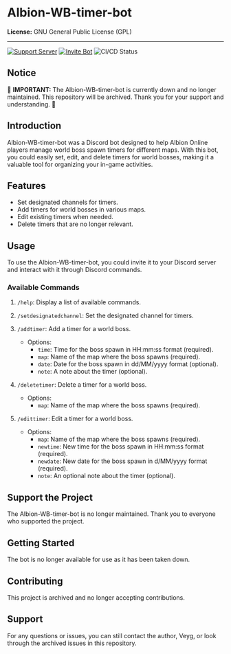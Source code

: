 # Albion-WB-timer-bot

**License:** GNU General Public License (GPL)

---

[![Support Server](https://img.shields.io/badge/Join-Support%20Server-blue)](https://discord.gg/QqRC8vnaeZ)
[![Invite Bot](https://img.shields.io/badge/Invite-Bot%20to%20Server-green)](https://discord.com/api/oauth2/authorize?client_id=1145671676902785084&permissions=566935907456&scope=bot%20applications.commands)
![CI/CD Status](https://github.com/Veyg/Albion-WB-timer-bot/actions/workflows/AWS_CI-CD.yml/badge.svg)

## Notice

🚨 **IMPORTANT:** The Albion-WB-timer-bot is currently down and no longer maintained. This repository will be archived. Thank you for your support and understanding. 🚨

## Introduction

Albion-WB-timer-bot was a Discord bot designed to help Albion Online players manage world boss spawn timers for different maps. With this bot, you could easily set, edit, and delete timers for world bosses, making it a valuable tool for organizing your in-game activities.

## Features

- Set designated channels for timers.
- Add timers for world bosses in various maps.
- Edit existing timers when needed.
- Delete timers that are no longer relevant.

## Usage

To use the Albion-WB-timer-bot, you could invite it to your Discord server and interact with it through Discord commands.

### Available Commands
1. `/help`: Display a list of available commands.

2. `/setdesignatedchannel`: Set the designated channel for timers.

3. `/addtimer`: Add a timer for a world boss.
   - Options:
     - `time`: Time for the boss spawn in HH:mm:ss format (required).
     - `map`: Name of the map where the boss spawns (required).
     - `date`: Date for the boss spawn in dd/MM/yyyy format (optional).
     - `note`: A note about the timer (optional).

4. `/deletetimer`: Delete a timer for a world boss.
   - Options:
     - `map`: Name of the map where the boss spawns (required).

5. `/edittimer`: Edit a timer for a world boss.
   - Options:
     - `map`: Name of the map where the boss spawns (required).
     - `newtime`: New time for the boss spawn in HH:mm:ss format (required).
     - `newdate`: New date for the boss spawn in d/MM/yyyy format (required).
     - `note`: An optional note about the timer (optional).

## Support the Project

The Albion-WB-timer-bot is no longer maintained. Thank you to everyone who supported the project.

## Getting Started

The bot is no longer available for use as it has been taken down.

## Contributing

This project is archived and no longer accepting contributions.

## Support

For any questions or issues, you can still contact the author, Veyg, or look through the archived issues in this repository.

